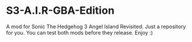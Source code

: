 # S3-A.I.R-GBA-Edition
A mod for Sonic The Hedgehog 3 Angel Island Revisited.
Just a repository for you. You can test both mods before they release. Enjoy :)
